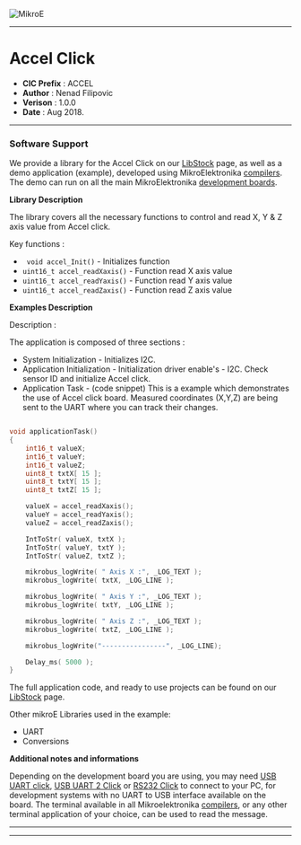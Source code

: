 ![MikroE](http://www.mikroe.com/img/designs/beta/logo_small.png)

---

# Accel Click

- **CIC Prefix**  : ACCEL
- **Author**      : Nenad Filipovic
- **Verison**     : 1.0.0
- **Date**        : Aug 2018.

---

### Software Support

We provide a library for the Accel Click on our [LibStock](https://libstock.mikroe.com/projects/view/371/accel-click) 
page, as well as a demo application (example), developed using MikroElektronika 
[compilers](http://shop.mikroe.com/compilers). The demo can run on all the main 
MikroElektronika [development boards](http://shop.mikroe.com/development-boards).

**Library Description**

The library covers all the necessary functions to control and read X, Y & Z axis value from Accel click.

Key functions :

- ``` void accel_Init()``` - Initializes function
- ``` uint16_t accel_readXaxis() ``` - Function read X axis value
- ``` uint16_t accel_readYaxis() ``` - Function read Y axis value
- ``` uint16_t accel_readZaxis() ``` - Function read Z axis value

**Examples Description**

Description :

The application is composed of three sections :

- System Initialization - Initializes I2C.
- Application Initialization - Initialization driver enable's - I2C. Check sensor ID and initialize Accel click.
- Application Task - (code snippet) This is a example which demonstrates the use of Accel click board.
     Measured coordinates (X,Y,Z) are being sent to the UART where you can track their changes.


```.c

void applicationTask()
{
    int16_t valueX;
    int16_t valueY;
    int16_t valueZ;
    uint8_t txtX[ 15 ];
    uint8_t txtY[ 15 ];
    uint8_t txtZ[ 15 ];

    valueX = accel_readXaxis();
    valueY = accel_readYaxis();
    valueZ = accel_readZaxis();

    IntToStr( valueX, txtX );
    IntToStr( valueY, txtY );
    IntToStr( valueZ, txtZ );

    mikrobus_logWrite( " Axis X :", _LOG_TEXT );
    mikrobus_logWrite( txtX, _LOG_LINE );

    mikrobus_logWrite( " Axis Y :", _LOG_TEXT );
    mikrobus_logWrite( txtY, _LOG_LINE );

    mikrobus_logWrite( " Axis Z :", _LOG_TEXT );
    mikrobus_logWrite( txtZ, _LOG_LINE );

    mikrobus_logWrite("----------------", _LOG_LINE);

    Delay_ms( 5000 );
}

```



The full application code, and ready to use projects can be found on our 
[LibStock](https://libstock.mikroe.com/projects/view/371/accel-click) page.

Other mikroE Libraries used in the example:

- UART
- Conversions

**Additional notes and informations**

Depending on the development board you are using, you may need 
[USB UART click](http://shop.mikroe.com/usb-uart-click), 
[USB UART 2 Click](http://shop.mikroe.com/usb-uart-2-click) or 
[RS232 Click](http://shop.mikroe.com/rs232-click) to connect to your PC, for 
development systems with no UART to USB interface available on the board. The 
terminal available in all Mikroelektronika 
[compilers](http://shop.mikroe.com/compilers), or any other terminal application 
of your choice, can be used to read the message.

---
---
